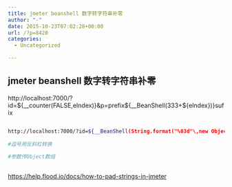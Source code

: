 ```yaml
---
title: jmeter beanshell 数字转字符串补零
author: "-"
date: 2015-10-23T07:02:28+00:00
url: /?p=8420
categories:
  - Uncategorized

---
```

## jmeter beanshell 数字转字符串补零
http://localhost:7000/?id=${__counter(FALSE,eIndex)}&p=prefix${__BeanShell(333+${eIndex})}sufix

```bash

http://localhost:7000/?id=${__BeanShell(String.format("%03d"\,new Object[]{1}))}
  
#逗号用反斜杠转换
  
#参数传Object数组
  
```

https://help.flood.io/docs/how-to-pad-strings-in-jmeter